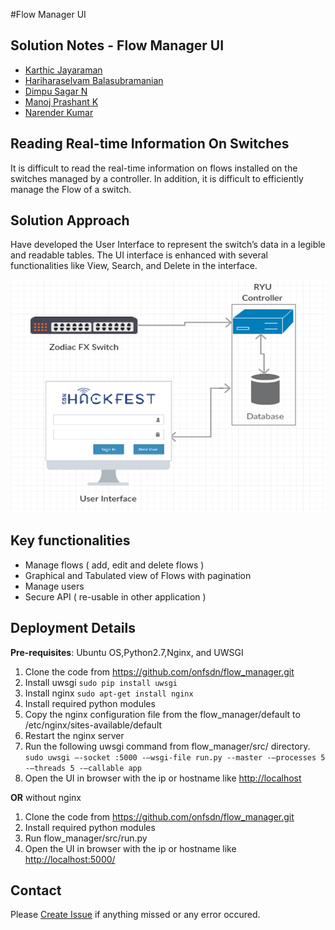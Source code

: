 #Flow Manager UI

## Solution Notes - Flow Manager UI

- [Karthic Jayaraman](https://github.com/karthicjayaraman) 
- [Hariharaselvam Balasubramanian](https://github.com/hariharaselvam) 
- [Dimpu Sagar N](https://github.com/dimpusagar91) 
- [Manoj Prashant K](https://github.com/manojasm)
- [Narender Kumar](https://github.com/nkkize) 
 

  

## Reading Real-time Information On Switches

It is difficult to read the real-time information on flows installed on the switches managed by a controller. In addition, it is difficult to efficiently manage the Flow of a switch. 


## Solution Approach

Have developed the User Interface to represent the switch’s data in a legible and readable tables. The UI interface is enhanced with several functionalities like View, Search, and Delete in the interface. 
 

  ![Flow Manager UI](https://github.com/geethabg/Images/blob/master/FlowManager.png)
  
  
## Key functionalities
- Manage flows ( add, edit and delete flows )
- Graphical and Tabulated view of Flows with pagination
- Manage users
- Secure API ( re-usable in other application )
 
## Deployment Details


**Pre-requisites**:  Ubuntu OS,Python2.7,Nginx, and UWSGI



1. Clone the code from https://github.com/onfsdn/flow_manager.git
2. Install uwsgi 
    `sudo pip install uwsgi`
3. Install nginx 
    `sudo apt-get install nginx`
4. Install required python modules
5. Copy the nginx configuration file from the flow_manager/default to /etc/nginx/sites-available/default
6. Restart the nginx server
7. Run the following uwsgi command from flow_manager/src/ directory.
    `sudo uwsgi –-socket :5000 -–wsgi-file run.py --master -–processes 5 -–threads 5 -–callable app`
8. Open the UI in browser with the ip or hostname like [http://localhost](http://localhost)

**OR** without nginx


1. Clone the code from https://github.com/onfsdn/flow_manager.git
2. Install required python modules
3. Run flow_manager/src/run.py
4. Open the UI in browser with the ip or hostname like [http://localhost:5000/](http://localhost:5000/)
   

## Contact 

Please [Create Issue](https://github.com/onfsdn/flow_manager/issues/new) if anything missed or any error occured.




